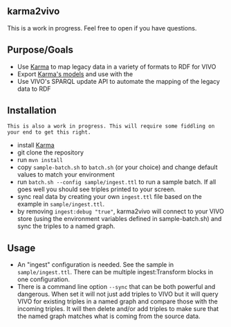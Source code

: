 ## karma2vivo

This is a work in progress. Feel free to open if you have questions. 

## Purpose/Goals

 * Use [Karma](http://www.isi.edu/integration/karma/) to map legacy data in a variety of formats to RDF for VIVO
 * Export [Karma's models](https://github.com/usc-isi-i2/Web-Karma/wiki/Modeling-Data) and use with the 
 * Use VIVO's SPARQL update API to automate the mapping of the legacy data to RDF 


## Installation

`This is also a work in progress. This will require some fiddling on your end to get this right.`

* install [Karma](https://github.com/usc-isi-i2/Web-Karma/wiki/Installation%3A-Source-Code)
* git clone the repository
* run `mvn install`
* copy `sample-batch.sh` to `batch.sh` (or your choice) and change default values to match your environment
* run `batch.sh --config sample/ingest.ttl` to run a sample batch. If all goes well you should see triples printed to your screen.
* sync real data by creating your own `ingest.ttl` file based on the example in `sample/ingest.ttl`. 
 * by removing `ingest:debug "true"`, karma2vivo will connect to your VIVO store (using the environment variables defined in sample-batch.sh) and sync the triples to a named graph.

## Usage

* An "ingest" configuration is needed. See the sample in `sample/ingest.ttl`. There can be multiple ingest:Transform blocks in one configuration.
* There is a command line option `--sync` that can be both powerful and dangerous. When set it will not just add triples to VIVO but it will query VIVO for
existing triples in a named graph and compare those with the incoming triples. It will then delete and/or add triples to make sure that the named graph matches
what is coming from the source data.